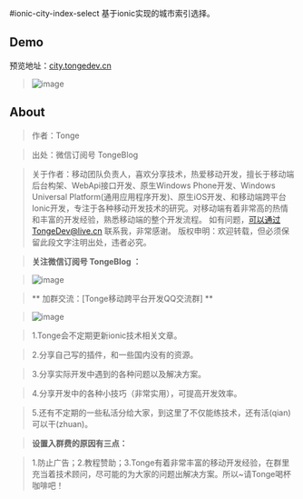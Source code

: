 #ionic-city-index-select
基于ionic实现的城市索引选择。
 
## Demo
预览地址：[city.tongedev.cn](http://city.tongedev.cn/)
>![image](https://git.oschina.net/tonge/ionic-city-index-select/raw/master/www/img/demo.gif)

## About
>作者：Tonge

>出处：微信订阅号 TongeBlog

>关于作者：移动团队负责人，喜欢分享技术，热爱移动开发，擅长于移动端后台构架、WebApi接口开发、原生Windows Phone开发、Windows Universal Platform(通用应用程序开发)、原生iOS开发、和移动端跨平台Ionic开发，专注于各种移动开发技术的研究。对移动端有着非常高的热情和丰富的开发经验，熟悉移动端的整个开发流程。
>如有问题，可以通过TongeDev@live.cn 联系我，非常感谢。
>版权申明：欢迎转载，但必须保留此段文字注明出处，违者必究。

>**关注微信订阅号 TongeBlog ：**

>![image](https://git.oschina.net/tonge/ionic-city-index-select/raw/master/www/img/TongeBlog.jpg)

>** 加群交流：[Tonge移动跨平台开发QQ交流群] **

>![image](https://git.oschina.net/tonge/ionic-city-index-select/raw/master/www/img/qqgroup.png)

>1.Tonge会不定期更新ionic技术相关文章。

>2.分享自己写的插件，和一些国内没有的资源。

>3.分享实际开发中遇到的各种问题以及解决方案。

>4.分享开发中的各种小技巧（非常实用），可提高开发效率。

>5.还有不定期的一些私活分给大家，到这里了不仅能练技术，还有活(qian)可以干(zhuan)。


> **设置入群费的原因有三点：**

>1.防止广告；2.教程赞助；3.Tonge有着非常丰富的移动开发经验，在群里充当着技术顾问，尽可能的为大家的问题出解决方案。所以~请Tonge喝杯咖啡吧！
>

